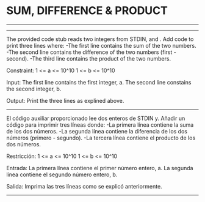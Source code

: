 # SUM, DIFFERENCE & PRODUCT
***
-------------------------------------------------------------------------------------------------------
The provided code stub reads two integers from STDIN,  and . Add code to print three lines where:
  -The first line contains the sum of the two numbers.
  -The second line contains the difference of the two numbers (first - second).
  -The third line contains the product of the two numbers.

Constraint: 
  1 <= a <= 10^10
  1 <= b <= 10^10

Input:
  The first line contains the first integer, a.
  The second line constains the second integer, b.

Output:
  Print the three lines as explined above.

-------------------------------------------------------------------------------------------------------
El código auxiliar proporcionado lee dos enteros de STDIN y. Añadir un código para imprimir tres líneas donde:
   -La primera línea contiene la suma de los dos números.
   -La segunda línea contiene la diferencia de los dos números (primero - segundo).
   -La tercera línea contiene el producto de los dos números.

Restricción: 
  1 <= a <= 10^10
  1 <= b <= 10^10

Entrada: 
  La primera línea contiene el primer número entero, a. 
  La segunda línea contiene el segundo número entero, b.

Salida:
  Imprima las tres líneas como se explicó anteriormente.

-------------------------------------------------------------------------------------------------------
